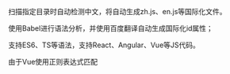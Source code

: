 扫描指定目录时自动检测中文，将自动生成zh.js、en.js等国际化文件。

使用Babel进行语法分析，并使用百度翻译自动生成国际化id属性；

支持ES6、TS等语法，支持React、Angular、Vue等JS代码。

由于Vue使用正则表达式匹配<template>里的中文，可能存在处理错误的情况，请二次检查确认结果

Example: https://github.com/Derek-Hu/esp-i18n/tree/master/examples/i18n-extract

```js
const i18n = require('esp-i18n');

i18n({
    // 扫描目录
    folders : ['src/components', 'src/pages'],
    // 忽略/排除目录，默认会忽略掉[target]参数指定的目录
    excludes: ['src/api'],
    // 自定义工具，生成 import { formatMessage } from '~/localTools';
    // 使用[jsName]自定义工具名称
    localTools : '~/localTools',

    // Default Name: formatMessage
    // jsName: 'formatMessage',

    // 需进行翻译的语言，如从中文翻译至英文、泰文等，默认为英文，即['en']
    // translate: ['en', 'th'],

    // 指定zh.js en.js 生成的目录，默认为'src/locale'
    // target: 'src/locale',
    // 是否打开浏览器，可查看自动抓取翻译等效果，若浏览器页面出现卡顿，在此模式下则可人工干预；默认为关闭
    // headless: false,

    // 传递给浏览器参数： https://github.com/puppeteer/puppeteer/blob/master/docs/api.md#puppeteerlaunchoptions 之args参数
    // 如浏览器崩溃，可尝试开启如下参数解决
    // args:  ['--disable-gpu', '--no-sandbox', '--lang=en-US', '--disable-setuid-sandbox', '--disable-dev-shm-usage']

    // 代码为Flow类型，而非Typescript
    // isFlow: true,

    // 指定保存修改后的代码路径，默认为覆盖源文件
    //srcCopyFolder: 'dist',
})
```
支持中文翻译的语言列表见：[https://github.com/Derek-Hu/esp-i18n/blob/master/src/languages.js](https://github.com/Derek-Hu/esp-i18n/blob/master/src/languages.js)

源代码: 
```js
import React from 'react';
import ErrorPage from '~/components/error-page';
import Controller from 'meta.macro';

@Controller('/403', {
  title: '访问拒绝',
})
export default class ErrorPage403 extends React.Component {
  render() {
    return <ErrorPage title="抱歉你没有菜单权限">
    </ErrorPage>;
  }
}
```

自动生成代码: 
```js
import { formatMessage } from '~/localTools';
import React from 'react';
import ErrorPage from '~/components/error-page';
import Controller from 'meta.macro';

@Controller('/403', {
  title: formatMessage({id: 'access-denied'}),
})
export default class ErrorPage403 extends React.Component {
  render() {
    return <ErrorPage title={formatMessage({id: 'be-sorry-limits-of-authority'})}>
    </ErrorPage>;
  }
}
```